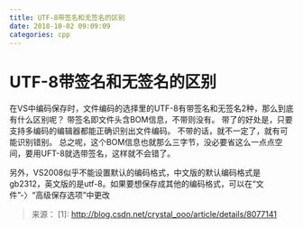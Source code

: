 ```yaml
---
title: UTF-8带签名和无签名的区别
date: 2018-10-02 09:09:09
categories: cpp
---
```

# UTF-8带签名和无签名的区别
在VS中编码保存时，文件编码的选择里的UTF-8有带签名和无签名2种，那么到底有什么区别呢？ 
带签名即文件头含BOM信息，不带则没有。 
带了的好处是，只要支持多编码的编辑器都能正确识别出文件编码。 
不带的话，就不一定了，就有可能识别错别。 
总之呢，这个BOM信息也就那么三字节，没必要省这么一点点空间，要用UFT-8就选带签名，这样就不会错了。

另外，VS2008似乎不能设置默认的编码格式，中文版的默认编码格式是gb2312，英文版的是utf-8。如果要想保存成其他的编码格式，可以在“文件”-〉“高级保存选项”中更改
>来源：
>[1]: <http://blog.csdn.net/crystal_ooo/article/details/8077141>
 
